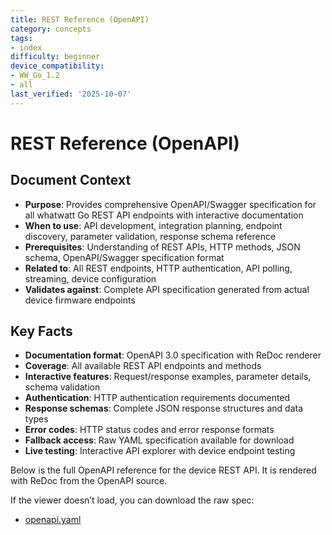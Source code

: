 ```yaml
---
title: REST Reference (OpenAPI)
category: concepts
tags:
- index
difficulty: beginner
device_compatibility:
- WW_Go_1.2
- all
last_verified: '2025-10-07'
---
```


# REST Reference (OpenAPI)

## Document Context

- **Purpose**: Provides comprehensive OpenAPI/Swagger specification for all whatwatt Go REST API endpoints with interactive documentation
- **When to use**: API development, integration planning, endpoint discovery, parameter validation, response schema reference
- **Prerequisites**: Understanding of REST APIs, HTTP methods, JSON schema, OpenAPI/Swagger specification format
- **Related to**: All REST endpoints, HTTP authentication, API polling, streaming, device configuration
- **Validates against**: Complete API specification generated from actual device firmware endpoints

## Key Facts

- **Documentation format**: OpenAPI 3.0 specification with ReDoc renderer
- **Coverage**: All available REST API endpoints and methods
- **Interactive features**: Request/response examples, parameter details, schema validation
- **Authentication**: HTTP authentication requirements documented
- **Response schemas**: Complete JSON response structures and data types
- **Error codes**: HTTP status codes and error response formats
- **Fallback access**: Raw YAML specification available for download
- **Live testing**: Interactive API explorer with device endpoint testing

Below is the full OpenAPI reference for the device REST API. It is rendered with ReDoc from the OpenAPI source.

<div class="redoc-container">
  <redoc spec-url="openapi.yaml"></redoc>
</div>

<script src="https://cdn.redoc.ly/redoc/latest/bundles/redoc.standalone.js"></script>

If the viewer doesn’t load, you can download the raw spec:

- [openapi.yaml](openapi.yaml)
